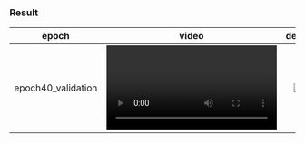 ### Result
|       epoch        |            video             |             depth             |
| :----------------: | :--------------------------: | :---------------------------: |
| epoch40_validation | ![](./video/test.avi) | ![](video/vali800_output.gif) |
